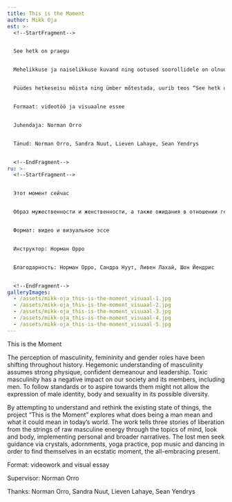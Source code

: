 ```yaml
---
title: This is the Moment
author: Mikk Oja
est: >-
  <!--StartFragment-->


  See hetk on praegu


  Mehelikkuse ja naiselikkuse kuvand ning ootused soorollidele on olnud läbi ajaloo pidevas teisenemises. Tavapärane arusaam maskuliinsusest eeldab mehelt tugevat füüsist, enesekindlat hoiakut ning juhtivat sotsiaalset positsiooni. Toksilisel maskuliinsusel on negatiivne mõju ühiskonnale ja selle liikmetele, kaasa arvatud meestele endile. Standardite järgimine või nende poole püüdlemine ei pruugi võimaldada mehe identiteedi, keha ning seksuaalsuse väljendust tema võimalikus mitmetahulisuses. 


  Püüdes hetkeseisu mõista ning ümber mõtestada, uurib teos “See hetk on praegu”, mida meheks olemine nüüdisaegses maailmas tähendab ning mida see võiks tähendada. Töö jutustab vaimu, välimuse ning keha vaatepunktide kaudu kolm jõulise maskuliinsuse kammitsaist vabanemise lugu, rakendades nii isiklikke kui ka üldisemaid narratiive. Ennast kaotanud mehed võtavad appi kristallid, piduehted, jooga, popmuusika ja tantsimise ning leiavad ennast seekaudu ekstaatilises hetkes, kõikehõlmavas olevikus.


  Formaat: videotöö ja visuaalne essee


  Juhendaja: Norman Orro


  Tänud: Norman Orro, Sandra Nuut, Lieven Lahaye, Sean Yendrys


  <!--EndFragment-->
ru: >-
  <!--StartFragment-->


  Этот момент сейчас


  Образ мужественности и женственности, а также ожидания в отношении гендерных ролей на протяжении всей истории постоянно менялись. Традиционное понимание мужественности требует от человека крепкого телосложения, уверенного отношения и ведущей социальной позиции. Токсичная мужественность оказывает негативное влияние на общество и его членов, включая самих мужчин. Приверженность или стремление к соблюдению стандартов может не позволить выразить личность, тело и сексуальность человека в его или ее потенциальном разнообразии. В попытке понять и переосмыслить текущее состояние, книга «Этот момент сейчас» исследует, что значит быть человеком в современном мире и что оно может значить. Работа рассказывает три истории освобождения от власти могущественной мужественности через перспективы разума, внешности и тела, применяя как личные, так и более общие повествования. Мужчины, которые потеряли себя, прибегают к кристаллам, украшениям для вечеринок, йоге, поп-музыке и танцам, и, таким образом, оказываются в экстатическом моменте, являясь всеобъемлющим подарком.


  Формат: видео и визуальное эссе


  Инструктор: Норман Орро


  Благодарность: Норман Орро, Сандра Нуут, Ливен Лахай, Шон Йендрис


  <!--EndFragment-->
galleryImages:
  - /assets/mikk-oja_this-is-the-moment_visuaal-1.jpg
  - /assets/mikk-oja_this-is-the-moment_visuaal-2.jpg
  - /assets/mikk-oja_this-is-the-moment_visuaal-3.jpg
  - /assets/mikk-oja_this-is-the-moment_visuaal-4.jpg
  - /assets/mikk-oja_this-is-the-moment_visuaal-5.jpg
---
```

<!--StartFragment-->

This is the Moment

The perception of masculinity, femininity and gender roles have been shifting throughout history. Hegemonic understanding of masculinity assumes strong physique, confident demeanour and leadership. Toxic masculinity has a negative impact on our society and its members, including men. To follow standards or to aspire towards them might not allow the expression of male identity, body and sexuality in its possible diversity. 

By attempting to understand and rethink the existing state of things, the project “This is the Moment” explores what does being a man mean and what it could mean in today’s world. The work tells three stories of liberation from the strings of raw masculine energy through the topics of mind, look and body, implementing personal and broader narratives. The lost men seek guidance via crystals, adornments, yoga practice, pop music and dancing in order to find themselves in an ecstatic moment, the all-embracing present.

Format: videowork and visual essay

Supervisor: Norman Orro

Thanks: Norman Orro, Sandra Nuut, Lieven Lahaye, Sean Yendrys

<!--EndFragment-->